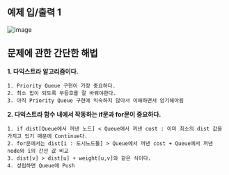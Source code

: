 예제 입/출력 1
-----------------
![image](https://user-images.githubusercontent.com/64742982/167796744-eca69329-1621-497b-95a0-1ae5ac9f73ec.png)

문제에 관한 간단한 해법
----------------------

**1. 다익스트라 알고리즘이다.**
    
    1. Priority Queue 구현이 가장 중요하다.
    2. 최소 힙이 되도록 부등호를 잘 바꿔야한다.
    3. 아직 Priority Queue 구현에 익숙하지 않아서 이해하면서 암기해야됨

**2. 다익스트라 함수 내에서 작동하는 if문과 for문이 중요하다.**

    1. if dist[Queue에서 꺼낸 노드] < Queue에서 꺼낸 cost : 이미 최소의 dist 값을 가지고 있기 때문에 Continue다.
    2. for문에서는 dist[i : 도시노드들] > Queue에서 꺼낸 cost + Queue에서 꺼낸 node와 i의 간선 값 비교
    3. dist[v] > dist[u] + weight[u,v]와 같은 식이다. 
    4. 성립하면 Queue에 Push
